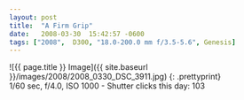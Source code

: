 ```yaml
---
layout: post
title:  "A Firm Grip"
date:   2008-03-30  15:42:57 -0600
tags: ["2008",  D300, "18.0-200.0 mm f/3.5-5.6", Genesis]
---
```

![{{ page.title }} Image]({{ site.baseurl }}/images/2008/2008_0330_DSC_3911.jpg)
{: .prettyprint}   
1/60 sec, f/4.0, ISO 1000 - Shutter clicks this day: 103
